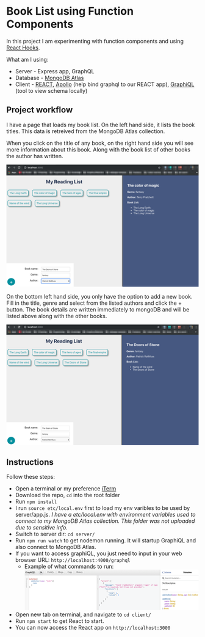 # Book List using Function Components

In this project I am experimenting with function components and using [React Hooks](https://reactjs.org/docs/hooks-intro.html). 

What am I using: 
 * Server - Express app, GraphQL
 * Database - [MongoDB Atlas](https://www.mongodb.com/cloud/atlas)
 * Client - [REACT](https://github.com/facebook/create-react-app), [Apollo](apollographql.com/docs/react/get-started/) (help bind graphql to our REACT app), [GraphiQL](https://github.com/graphql/graphiql) (tool to view schema locally)

## Project workflow

I have a page that loads my book list. On the left hand side, it lists the book titles. This data is retreived from the MongoDB Atlas collection.

When you click on the title of any book, on the right hand side you will see more information about this book. Along with the book list of other books the author has written.

![final2](images/final2.png)

On the bottom left hand side, you only have the option to add a new book. Fill in the title, genre and select from the listed authors and click the + button. The book details are written immediately to mongoDB and will be listed above along with the other books.   

![final3](images/final3.png)

## Instructions 

Follow these steps:
* Open a terminal or my preference [iTerm](https://iterm2.com/)
* Download the repo, `cd` into the root folder
* Run `npm install` 
* I run `source etc/local.env` first to load my env varibles to be used by server/app.js. *I have a etc/local.env with environment variables used to connect to my MongoDB Atlas collection. This folder was not uploaded due to sensitive info.*  
* Switch to server dir: `cd server/` 
* Run `npm run watch` to get nodemon running. It will startup GraphiQL and also connect to MongoDB Atlas.
* If you want to access graphiQL, you just need to input in your web browser URL: `http://localhost:4000/graphql`
    * Example of what commands to run:
    ![graphiQL](images/GraphiQL_mutation_addAuthor_checkNonNull.png)
* Open new tab on terminal, and navigate to `cd client/` 
* Run `npm start` to get React to start.
* You can now access the React app on `http://localhost:3000`


